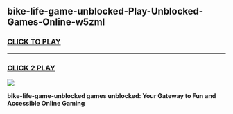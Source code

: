 
## bike-life-game-unblocked-Play-Unblocked-Games-Online-w5zml
<h3>
<a href="https://premium76.site?title=bike-life-game-unblocked&ref=25A">CLICK TO PLAY</a></h3>
<hr>

<h3>
<a href="https://premium76.site?title=bike-life-game-unblocked&ref=25A">CLICK 2 PLAY</a>
  
</h3>

<a href="https://premium76.site?title=bike-life-game-unblocked&ref=25A"><img src="https://clearcache.store/games.png"></a>


**bike-life-game-unblocked games unblocked: Your Gateway to Fun and Accessible Online Gaming**
